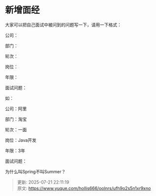 # 新增面经

大家可以把自己面试中被问到的问题写一下，请用一下格式：



公司：

部门：

轮次：

岗位：

年限：

面试问题：



如：



公司：阿里

部门：淘宝

轮次：一面

岗位：Java开发

年限：3年

面试问题：



为什么叫Spring不叫Summer？



> 更新: 2025-07-21 22:11:19  
> 原文: <https://www.yuque.com/hollis666/oolnrs/ufh9o2s5n1xr9xno>